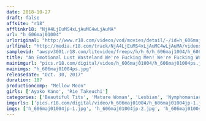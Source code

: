 ```yaml
---
date: 2018-10-27
draft: false
affsite: "r18"
afflinkr18: "NjA4LjEuMS4xLjAuMC4wLjAuMA"
url: "h_606maj01004"
urloriginal: "http://www.r18.com/videos/vod/movies/detail/-/id=h_606maj01004"
urlfinal: "http://media.r18.com/track/NjA4LjEuMS4xLjAuMC4wLjAuMA/videos/vod/movies/detail/-/id=h_606maj01004"
samplevid: "awspv3001.r18.com/litevideo/freepv/h/h_6/h_606maj1004/h_606maj1004_dmb_w.mp4"
title: "An Emotional Lust Wasteland We're Fucking Men! We're Fucking Women! We'll Show Your Wife All The Semen You Just Pumped Out! Women Who Suck Dick Women Who Eat Pussy Ayako Kano Rie Takeuchi"
mainimgurl: "pics.r18.com/digital/video/h_606maj01004/h_606maj01004ps.jpg"
mainimgs: "h_606maj01004ps.jpg"
releasedate: "Oct. 30, 2017"
duration: 187
productioncomp: "Mellow Moon"
girls: ['Ayako Kano', 'Rie Takeuchi']
categories: ['Beautiful Tits', 'Mature Woman', 'Lesbian', 'Nymphomaniac', 'Cheating Wife', 'Drama', 'Threesome / Foursome', 'Hi-Def']
imgurls: ['pics.r18.com/digital/video/h_606maj01004/h_606maj01004jp-1.jpg', 'pics.r18.com/digital/video/h_606maj01004/h_606maj01004jp-2.jpg', 'pics.r18.com/digital/video/h_606maj01004/h_606maj01004jp-3.jpg', 'pics.r18.com/digital/video/h_606maj01004/h_606maj01004jp-4.jpg', 'pics.r18.com/digital/video/h_606maj01004/h_606maj01004jp-5.jpg', 'pics.r18.com/digital/video/h_606maj01004/h_606maj01004jp-6.jpg', 'pics.r18.com/digital/video/h_606maj01004/h_606maj01004jp-7.jpg', 'pics.r18.com/digital/video/h_606maj01004/h_606maj01004jp-8.jpg', 'pics.r18.com/digital/video/h_606maj01004/h_606maj01004jp-9.jpg', 'pics.r18.com/digital/video/h_606maj01004/h_606maj01004jp-10.jpg', 'pics.r18.com/digital/video/h_606maj01004/h_606maj01004jp-11.jpg', 'pics.r18.com/digital/video/h_606maj01004/h_606maj01004jp-12.jpg', 'pics.r18.com/digital/video/h_606maj01004/h_606maj01004jp-13.jpg', 'pics.r18.com/digital/video/h_606maj01004/h_606maj01004jp-14.jpg', 'pics.r18.com/digital/video/h_606maj01004/h_606maj01004jp-15.jpg', 'pics.r18.com/digital/video/h_606maj01004/h_606maj01004jp-16.jpg', 'pics.r18.com/digital/video/h_606maj01004/h_606maj01004jp-17.jpg', 'pics.r18.com/digital/video/h_606maj01004/h_606maj01004jp-18.jpg', 'pics.r18.com/digital/video/h_606maj01004/h_606maj01004jp-19.jpg']
imgs: ['h_606maj01004jp-1.jpg', 'h_606maj01004jp-2.jpg', 'h_606maj01004jp-3.jpg', 'h_606maj01004jp-4.jpg', 'h_606maj01004jp-5.jpg', 'h_606maj01004jp-6.jpg', 'h_606maj01004jp-7.jpg', 'h_606maj01004jp-8.jpg', 'h_606maj01004jp-9.jpg', 'h_606maj01004jp-10.jpg', 'h_606maj01004jp-11.jpg', 'h_606maj01004jp-12.jpg', 'h_606maj01004jp-13.jpg', 'h_606maj01004jp-14.jpg', 'h_606maj01004jp-15.jpg', 'h_606maj01004jp-16.jpg', 'h_606maj01004jp-17.jpg', 'h_606maj01004jp-18.jpg', 'h_606maj01004jp-19.jpg']
---
```

